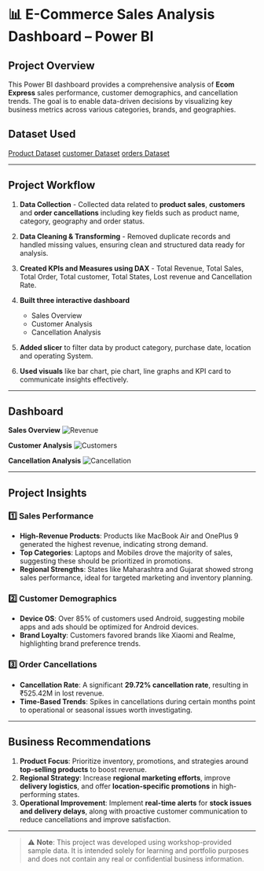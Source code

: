 # 📊 E-Commerce Sales Analysis Dashboard – Power BI

## Project Overview
This Power BI dashboard provides a comprehensive analysis of **Ecom Express** sales performance, customer demographics, and cancellation trends. The goal is to enable data-driven decisions by visualizing key business metrics across various categories, brands, and geographies.

## Dataset Used
<a href="https://github.com/Vidhya-A24/Data-Analysis-Dashboard/blob/main/Products.csv">Product Dataset</a>
<a href="https://github.com/Vidhya-A24/Data-Analysis-Dashboard/blob/main/Customers.csv">customer Dataset</a>
<a href="https://github.com/Vidhya-A24/Data-Analysis-Dashboard/blob/main/Orders.csv">orders Dataset</a>

---
## Project Workflow

1. **Data Collection** - Collected data related to **product sales**, **customers** and **order cancellations** including key fields such as product name, category, geography and order status.

2. **Data Cleaning & Transforming** - Removed duplicate records and handled missing values, ensuring clean and structured data ready for analysis.

3. **Created KPIs and Measures using DAX** - Total Revenue, Total Sales, Total Order, Total customer, Total States, Lost revenue and Cancellation Rate.

4. **Built three interactive dashboard**  
   - Sales Overview  
   - Customer Analysis  
   - Cancellation Analysis

5. **Added slicer** to filter data by product category, purchase date, location and operating System.
   
6. **Used visuals** like bar chart, pie chart, line graphs and KPI card to communicate insights effectively.

---
## Dashboard

**Sales Overview**
![Revenue](https://github.com/user-attachments/assets/424c9b44-c78c-4c0f-9f5c-a0cf540c2fd5)

**Customer Analysis**
![Customers](https://github.com/user-attachments/assets/2a389969-d668-45de-abff-df332a12f1e8)

**Cancellation Analysis**
![Cancellation](https://github.com/user-attachments/assets/2e18f480-ef56-4b3a-838b-06bdcabc312b)

---
## Project Insights

### 1️⃣ Sales Performance
- **High-Revenue Products**: Products like MacBook Air and OnePlus 9 generated the highest revenue, indicating strong demand.
- **Top Categories**: Laptops and Mobiles drove the majority of sales, suggesting these should be prioritized in promotions.
- **Regional Strengths**: States like Maharashtra and Gujarat showed strong sales performance, ideal for targeted marketing and inventory planning.

### 2️⃣ Customer Demographics
- **Device OS**: Over 85% of customers used Android, suggesting mobile apps and ads should be optimized for Android devices.
- **Brand Loyalty**: Customers favored brands like Xiaomi and Realme, highlighting brand preference trends.

### 3️⃣ Order Cancellations
- **Cancellation Rate**: A significant **29.72% cancellation rate**, resulting in ₹525.42M in lost revenue.
- **Time-Based Trends**: Spikes in cancellations during certain months point to operational or seasonal issues worth investigating.

---
## Business Recommendations

1. **Product Focus**: Prioritize inventory, promotions, and strategies around **top-selling products** to boost revenue.
2. **Regional Strategy**: Increase **regional marketing efforts**, improve **delivery logistics**, and offer **location-specific promotions** in high-performing states.
3. **Operational Improvement**: Implement **real-time alerts** for **stock issues and delivery delays**, along with proactive customer communication to reduce cancellations and improve satisfaction.

---

> ⚠️ **Note**: This project was developed using workshop-provided sample data. It is intended solely for learning and portfolio purposes and does not contain any real or confidential business information.

